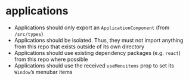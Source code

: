 # applications

- Applications should only export an `ApplicationComponent` (from `/src/types`)
- Applications should be isolated. Thus, they must not import anything from this repo that exists outside of its own directory
- Applications should use existing dependency packages (e.g. `react`) from this repo where possible
- Applications should use the received `useMenuitems` prop to set its `Window`’s menubar items
